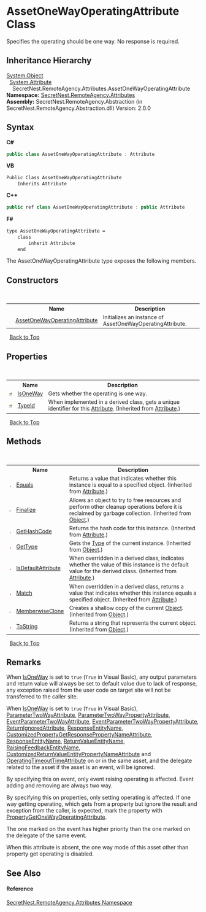 # AssetOneWayOperatingAttribute Class
 

Specifies the operating should be one way. No response is required.


## Inheritance Hierarchy
<a href="https://docs.microsoft.com/dotnet/api/system.object" target="_blank">System.Object</a><br />&nbsp;&nbsp;<a href="https://docs.microsoft.com/dotnet/api/system.attribute" target="_blank">System.Attribute</a><br />&nbsp;&nbsp;&nbsp;&nbsp;SecretNest.RemoteAgency.Attributes.AssetOneWayOperatingAttribute<br />
**Namespace:**&nbsp;<a href="N_SecretNest_RemoteAgency_Attributes">SecretNest.RemoteAgency.Attributes</a><br />**Assembly:**&nbsp;SecretNest.RemoteAgency.Abstraction (in SecretNest.RemoteAgency.Abstraction.dll) Version: 2.0.0

## Syntax

**C#**<br />
``` C#
public class AssetOneWayOperatingAttribute : Attribute
```

**VB**<br />
``` VB
Public Class AssetOneWayOperatingAttribute
	Inherits Attribute
```

**C++**<br />
``` C++
public ref class AssetOneWayOperatingAttribute : public Attribute
```

**F#**<br />
``` F#
type AssetOneWayOperatingAttribute =  
    class
        inherit Attribute
    end
```

The AssetOneWayOperatingAttribute type exposes the following members.


## Constructors
&nbsp;<table><tr><th></th><th>Name</th><th>Description</th></tr><tr><td>![Public method](media/pubmethod.gif "Public method")</td><td><a href="M_SecretNest_RemoteAgency_Attributes_AssetOneWayOperatingAttribute__ctor">AssetOneWayOperatingAttribute</a></td><td>
Initializes an instance of AssetOneWayOperatingAttribute.</td></tr></table>&nbsp;
<a href="#assetonewayoperatingattribute-class">Back to Top</a>

## Properties
&nbsp;<table><tr><th></th><th>Name</th><th>Description</th></tr><tr><td>![Public property](media/pubproperty.gif "Public property")</td><td><a href="P_SecretNest_RemoteAgency_Attributes_AssetOneWayOperatingAttribute_IsOneWay">IsOneWay</a></td><td>
Gets whether the operating is one way.</td></tr><tr><td>![Public property](media/pubproperty.gif "Public property")</td><td><a href="https://docs.microsoft.com/dotnet/api/system.attribute.typeid#System_Attribute_TypeId" target="_blank">TypeId</a></td><td>
When implemented in a derived class, gets a unique identifier for this <a href="https://docs.microsoft.com/dotnet/api/system.attribute" target="_blank">Attribute</a>.
 (Inherited from <a href="https://docs.microsoft.com/dotnet/api/system.attribute" target="_blank">Attribute</a>.)</td></tr></table>&nbsp;
<a href="#assetonewayoperatingattribute-class">Back to Top</a>

## Methods
&nbsp;<table><tr><th></th><th>Name</th><th>Description</th></tr><tr><td>![Public method](media/pubmethod.gif "Public method")</td><td><a href="https://docs.microsoft.com/dotnet/api/system.attribute.equals#System_Attribute_Equals_System_Object_" target="_blank">Equals</a></td><td>
Returns a value that indicates whether this instance is equal to a specified object.
 (Inherited from <a href="https://docs.microsoft.com/dotnet/api/system.attribute" target="_blank">Attribute</a>.)</td></tr><tr><td>![Protected method](media/protmethod.gif "Protected method")</td><td><a href="https://docs.microsoft.com/dotnet/api/system.object.finalize#System_Object_Finalize" target="_blank">Finalize</a></td><td>
Allows an object to try to free resources and perform other cleanup operations before it is reclaimed by garbage collection.
 (Inherited from <a href="https://docs.microsoft.com/dotnet/api/system.object" target="_blank">Object</a>.)</td></tr><tr><td>![Public method](media/pubmethod.gif "Public method")</td><td><a href="https://docs.microsoft.com/dotnet/api/system.attribute.gethashcode#System_Attribute_GetHashCode" target="_blank">GetHashCode</a></td><td>
Returns the hash code for this instance.
 (Inherited from <a href="https://docs.microsoft.com/dotnet/api/system.attribute" target="_blank">Attribute</a>.)</td></tr><tr><td>![Public method](media/pubmethod.gif "Public method")</td><td><a href="https://docs.microsoft.com/dotnet/api/system.object.gettype#System_Object_GetType" target="_blank">GetType</a></td><td>
Gets the <a href="https://docs.microsoft.com/dotnet/api/system.type" target="_blank">Type</a> of the current instance.
 (Inherited from <a href="https://docs.microsoft.com/dotnet/api/system.object" target="_blank">Object</a>.)</td></tr><tr><td>![Public method](media/pubmethod.gif "Public method")</td><td><a href="https://docs.microsoft.com/dotnet/api/system.attribute.isdefaultattribute#System_Attribute_IsDefaultAttribute" target="_blank">IsDefaultAttribute</a></td><td>
When overridden in a derived class, indicates whether the value of this instance is the default value for the derived class.
 (Inherited from <a href="https://docs.microsoft.com/dotnet/api/system.attribute" target="_blank">Attribute</a>.)</td></tr><tr><td>![Public method](media/pubmethod.gif "Public method")</td><td><a href="https://docs.microsoft.com/dotnet/api/system.attribute.match#System_Attribute_Match_System_Object_" target="_blank">Match</a></td><td>
When overridden in a derived class, returns a value that indicates whether this instance equals a specified object.
 (Inherited from <a href="https://docs.microsoft.com/dotnet/api/system.attribute" target="_blank">Attribute</a>.)</td></tr><tr><td>![Protected method](media/protmethod.gif "Protected method")</td><td><a href="https://docs.microsoft.com/dotnet/api/system.object.memberwiseclone#System_Object_MemberwiseClone" target="_blank">MemberwiseClone</a></td><td>
Creates a shallow copy of the current <a href="https://docs.microsoft.com/dotnet/api/system.object" target="_blank">Object</a>.
 (Inherited from <a href="https://docs.microsoft.com/dotnet/api/system.object" target="_blank">Object</a>.)</td></tr><tr><td>![Public method](media/pubmethod.gif "Public method")</td><td><a href="https://docs.microsoft.com/dotnet/api/system.object.tostring#System_Object_ToString" target="_blank">ToString</a></td><td>
Returns a string that represents the current object.
 (Inherited from <a href="https://docs.microsoft.com/dotnet/api/system.object" target="_blank">Object</a>.)</td></tr></table>&nbsp;
<a href="#assetonewayoperatingattribute-class">Back to Top</a>

## Remarks

When <a href="P_SecretNest_RemoteAgency_Attributes_AssetOneWayOperatingAttribute_IsOneWay">IsOneWay</a> is set to `true` (`True` in Visual Basic), any output parameters and return value will always be set to default value due to lack of response, any exception raised from the user code on target site will not be transferred to the caller site.

When <a href="P_SecretNest_RemoteAgency_Attributes_AssetOneWayOperatingAttribute_IsOneWay">IsOneWay</a> is set to `true` (`True` in Visual Basic), <a href="T_SecretNest_RemoteAgency_Attributes_ParameterTwoWayAttribute">ParameterTwoWayAttribute</a>, <a href="T_SecretNest_RemoteAgency_Attributes_ParameterTwoWayPropertyAttribute">ParameterTwoWayPropertyAttribute</a>, <a href="T_SecretNest_RemoteAgency_Attributes_EventParameterTwoWayAttribute">EventParameterTwoWayAttribute</a>, <a href="T_SecretNest_RemoteAgency_Attributes_EventParameterTwoWayPropertyAttribute">EventParameterTwoWayPropertyAttribute</a>, <a href="T_SecretNest_RemoteAgency_Attributes_ReturnIgnoredAttribute">ReturnIgnoredAttribute</a>, <a href="P_SecretNest_RemoteAgency_Attributes_CustomizedPropertyGetEntityNameAttribute_ResponseEntityName">ResponseEntityName</a>, <a href="T_SecretNest_RemoteAgency_Attributes_CustomizedPropertyGetResponsePropertyNameAttribute">CustomizedPropertyGetResponsePropertyNameAttribute</a>, <a href="P_SecretNest_RemoteAgency_Attributes_CustomizedPropertySetEntityNameAttribute_ResponseEntityName">ResponseEntityName</a>, <a href="P_SecretNest_RemoteAgency_Attributes_CustomizedMethodEntityNameAttribute_ReturnValueEntityName">ReturnValueEntityName</a>, <a href="P_SecretNest_RemoteAgency_Attributes_CustomizedEventEntityNameAttribute_RaisingFeedbackEntityName">RaisingFeedbackEntityName</a>, <a href="T_SecretNest_RemoteAgency_Attributes_CustomizedReturnValueEntityPropertyNameAttribute">CustomizedReturnValueEntityPropertyNameAttribute</a> and <a href="T_SecretNest_RemoteAgency_Attributes_OperatingTimeoutTimeAttribute">OperatingTimeoutTimeAttribute</a> on or in the same asset, and the delegate related to the asset if the asset is an event, will be ignored.

By specifying this on event, only event raising operating is affected. Event adding and removing are always two way.

By specifying this on properties, only setting operating is affected. If one way getting operating, which gets from a property but ignore the result and exception from the caller, is expected, mark the property with <a href="T_SecretNest_RemoteAgency_Attributes_PropertyGetOneWayOperatingAttribute">PropertyGetOneWayOperatingAttribute</a>.

The one marked on the event has higher priority than the one marked on the delegate of the same event.

When this attribute is absent, the one way mode of this asset other than property get operating is disabled.


## See Also


#### Reference
<a href="N_SecretNest_RemoteAgency_Attributes">SecretNest.RemoteAgency.Attributes Namespace</a><br />